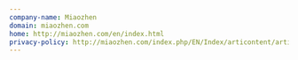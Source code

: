 ```yaml
---
company-name: Miaozhen
domain: miaozhen.com
home: http://miaozhen.com/en/index.html
privacy-policy: http://miaozhen.com/index.php/EN/Index/articontent/articleid/202.html
---
```




